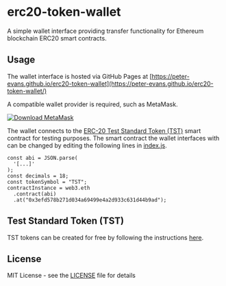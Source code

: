 # erc20-token-wallet
A simple wallet interface providing transfer functionality for Ethereum blockchain ERC20 smart contracts.

## Usage

The wallet interface is hosted via GitHub Pages at [https://peter-evans.github.io/erc20-token-wallet](https://peter-evans.github.io/erc20-token-wallet/)

A compatible wallet provider is required, such as MetaMask.

[![Download MetaMask](/images/download-metamask-dark.png?raw=true)](https://metamask.io/)

The wallet connects to the [ERC-20 Test Standard Token (TST)](https://github.com/uzyn/ERC20-TST) smart contract for testing purposes. The smart contract the wallet interfaces with can be changed by editing the following lines in [index.js](index.js).

```
const abi = JSON.parse(
  '[...]'
);
const decimals = 18;
const tokenSymbol = "TST";
contractInstance = web3.eth
  .contract(abi)
  .at("0x3efd578b271d034a69499e4a2d933c631d44b9ad");
```

## Test Standard Token (TST)

TST tokens can be created for free by following the instructions [here](https://github.com/uzyn/ERC20-TST).


## License

MIT License - see the [LICENSE](LICENSE) file for details
